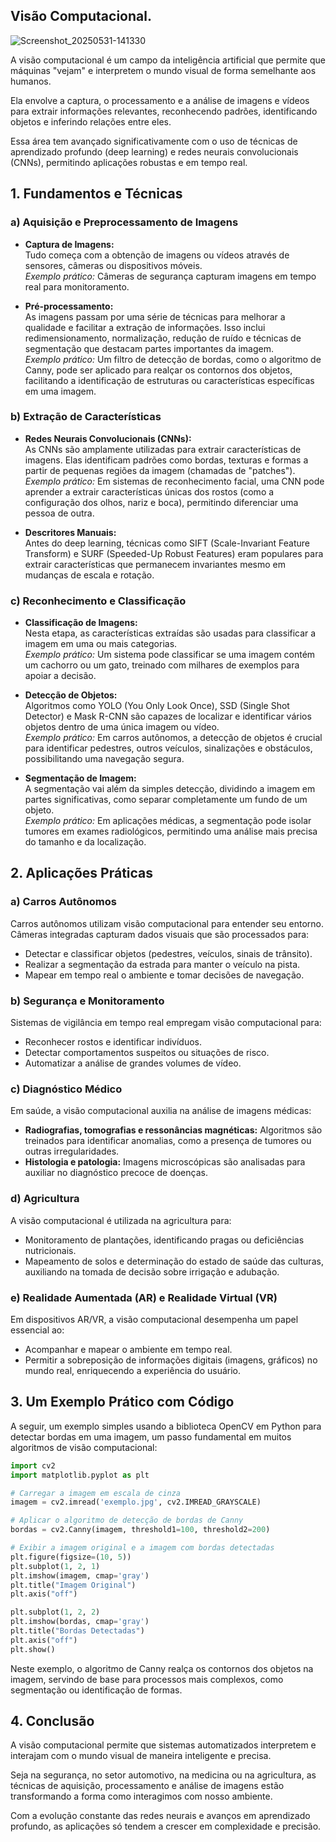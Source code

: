 ## Visão Computacional.

![Screenshot_20250531-141330](https://github.com/user-attachments/assets/8f73ae34-c6cc-4c2f-a495-96603d8590e8)


A visão computacional é um campo da inteligência artificial que permite que máquinas "vejam" e interpretem o mundo visual de forma semelhante aos humanos.

 Ela envolve a captura, o processamento e a análise de imagens e vídeos para extrair informações relevantes, reconhecendo padrões, identificando objetos e inferindo relações entre eles.

 Essa área tem avançado significativamente com o uso de técnicas de aprendizado profundo (deep learning) e redes neurais convolucionais (CNNs), permitindo aplicações robustas e em tempo real.


## 1. Fundamentos e Técnicas

### a) Aquisição e Preprocessamento de Imagens

- **Captura de Imagens:**  
  Tudo começa com a obtenção de imagens ou vídeos através de sensores, câmeras ou dispositivos móveis.  
  *Exemplo prático:* Câmeras de segurança capturam imagens em tempo real para monitoramento.

- **Pré-processamento:**  
  As imagens passam por uma série de técnicas para melhorar a qualidade e facilitar a extração de informações. Isso inclui redimensionamento, normalização, redução de ruído e técnicas de segmentação que destacam partes importantes da imagem.  
  *Exemplo prático:* Um filtro de detecção de bordas, como o algoritmo de Canny, pode ser aplicado para realçar os contornos dos objetos, facilitando a identificação de estruturas ou características específicas em uma imagem.

### b) Extração de Características

- **Redes Neurais Convolucionais (CNNs):**  
  As CNNs são amplamente utilizadas para extrair características de imagens. Elas identificam padrões como bordas, texturas e formas a partir de pequenas regiões da imagem (chamadas de "patches").  
  *Exemplo prático:* Em sistemas de reconhecimento facial, uma CNN pode aprender a extrair características únicas dos rostos (como a configuração dos olhos, nariz e boca), permitindo diferenciar uma pessoa de outra.

- **Descritores Manuais:**  
  Antes do deep learning, técnicas como SIFT (Scale-Invariant Feature Transform) e SURF (Speeded-Up Robust Features) eram populares para extrair características que permanecem invariantes mesmo em mudanças de escala e rotação.

### c) Reconhecimento e Classificação

- **Classificação de Imagens:**  
  Nesta etapa, as características extraídas são usadas para classificar a imagem em uma ou mais categorias.  
  *Exemplo prático:* Um sistema pode classificar se uma imagem contém um cachorro ou um gato, treinado com milhares de exemplos para apoiar a decisão.

- **Detecção de Objetos:**  
  Algoritmos como YOLO (You Only Look Once), SSD (Single Shot Detector) e Mask R-CNN são capazes de localizar e identificar vários objetos dentro de uma única imagem ou vídeo.  
  *Exemplo prático:* Em carros autônomos, a detecção de objetos é crucial para identificar pedestres, outros veículos, sinalizações e obstáculos, possibilitando uma navegação segura.

- **Segmentação de Imagem:**  
  A segmentação vai além da simples detecção, dividindo a imagem em partes significativas, como separar completamente um fundo de um objeto.  
  *Exemplo prático:* Em aplicações médicas, a segmentação pode isolar tumores em exames radiológicos, permitindo uma análise mais precisa do tamanho e da localização.


## 2. Aplicações Práticas

### a) Carros Autônomos

Carros autônomos utilizam visão computacional para entender seu entorno. Câmeras integradas capturam dados visuais que são processados para:
- Detectar e classificar objetos (pedestres, veículos, sinais de trânsito).
- Realizar a segmentação da estrada para manter o veículo na pista.
- Mapear em tempo real o ambiente e tomar decisões de navegação.

### b) Segurança e Monitoramento

Sistemas de vigilância em tempo real empregam visão computacional para:
- Reconhecer rostos e identificar indivíduos.
- Detectar comportamentos suspeitos ou situações de risco.
- Automatizar a análise de grandes volumes de vídeo.

### c) Diagnóstico Médico

Em saúde, a visão computacional auxilia na análise de imagens médicas:
- **Radiografias, tomografias e ressonâncias magnéticas:** Algoritmos são treinados para identificar anomalias, como a presença de tumores ou outras irregularidades.
- **Histologia e patologia:** Imagens microscópicas são analisadas para auxiliar no diagnóstico precoce de doenças.

### d) Agricultura

A visão computacional é utilizada na agricultura para:
- Monitoramento de plantações, identificando pragas ou deficiências nutricionais.
- Mapeamento de solos e determinação do estado de saúde das culturas, auxiliando na tomada de decisão sobre irrigação e adubação.

### e) Realidade Aumentada (AR) e Realidade Virtual (VR)

Em dispositivos AR/VR, a visão computacional desempenha um papel essencial ao:
- Acompanhar e mapear o ambiente em tempo real.
- Permitir a sobreposição de informações digitais (imagens, gráficos) no mundo real, enriquecendo a experiência do usuário.


## 3. Um Exemplo Prático com Código

A seguir, um exemplo simples usando a biblioteca OpenCV em Python para detectar bordas em uma imagem, um passo fundamental em muitos algoritmos de visão computacional:

```python
import cv2
import matplotlib.pyplot as plt

# Carregar a imagem em escala de cinza
imagem = cv2.imread('exemplo.jpg', cv2.IMREAD_GRAYSCALE)

# Aplicar o algoritmo de detecção de bordas de Canny
bordas = cv2.Canny(imagem, threshold1=100, threshold2=200)

# Exibir a imagem original e a imagem com bordas detectadas
plt.figure(figsize=(10, 5))
plt.subplot(1, 2, 1)
plt.imshow(imagem, cmap='gray')
plt.title("Imagem Original")
plt.axis("off")

plt.subplot(1, 2, 2)
plt.imshow(bordas, cmap='gray')
plt.title("Bordas Detectadas")
plt.axis("off")
plt.show()
```

Neste exemplo, o algoritmo de Canny realça os contornos dos objetos na imagem, servindo de base para processos mais complexos, como segmentação ou identificação de formas.


## 4. Conclusão

A visão computacional permite que sistemas automatizados interpretem e interajam com o mundo visual de maneira inteligente e precisa.

Seja na segurança, no setor automotivo, na medicina ou na agricultura, as técnicas de aquisição, processamento e análise de imagens estão transformando a forma como interagimos com nosso ambiente.

Com a evolução constante das redes neurais e avanços em aprendizado profundo, as aplicações só tendem a crescer em complexidade e precisão.



 
